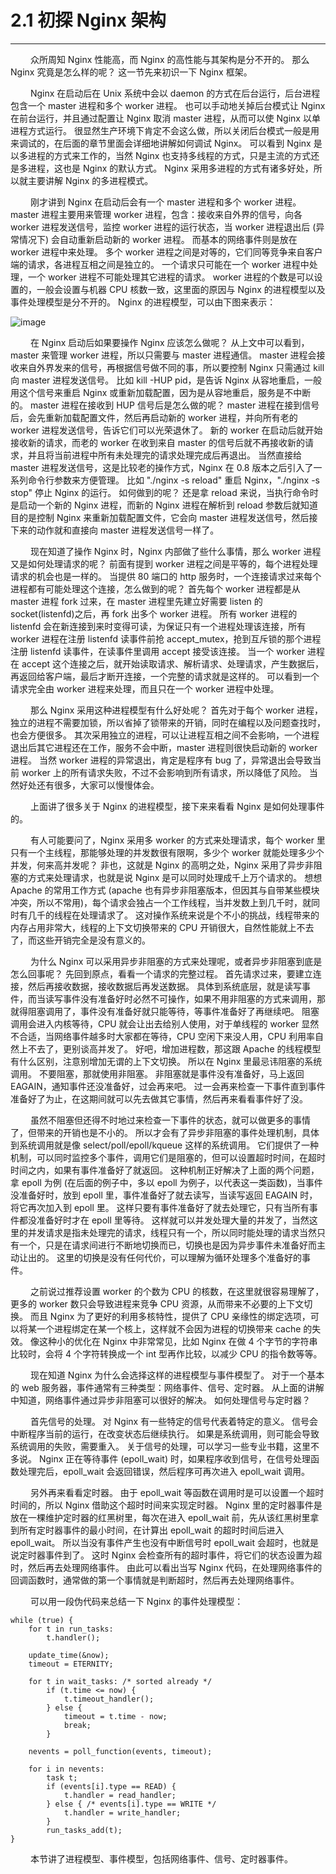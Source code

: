 # 2.1 初探 Nginx 架构
***

&emsp;&emsp;
众所周知 Nginx 性能高，而 Nginx 的高性能与其架构是分不开的。
那么 Nginx 究竟是怎么样的呢？
这一节先来初识一下 Nginx 框架。

&emsp;&emsp;
Nginx 在启动后在 Unix 系统中会以 daemon 的方式在后台运行，后台进程包含一个 master 进程和多个 worker 进程。
也可以手动地关掉后台模式让 Nginx 在前台运行，并且通过配置让 Nginx 取消 master 进程，从而可以使 Nginx 以单进程方式运行。
很显然生产环境下肯定不会这么做，所以关闭后台模式一般是用来调试的，在后面的章节里面会详细地讲解如何调试 Nginx。
可以看到 Nginx 是以多进程的方式来工作的，当然 Nginx 也支持多线程的方式，只是主流的方式还是多进程，这也是 Nginx 的默认方式。
Nginx 采用多进程的方式有诸多好处，所以就主要讲解 Nginx 的多进程模式。

&emsp;&emsp;
刚才讲到 Nginx 在启动后会有一个 master 进程和多个 worker 进程。
master 进程主要用来管理 worker 进程，包含：接收来自外界的信号，向各 worker 进程发送信号，监控 worker 进程的运行状态，当 worker 进程退出后 (异常情况下) 会自动重新启动新的 worker 进程。
而基本的网络事件则是放在 worker 进程中来处理。
多个 worker 进程之间是对等的，它们同等竞争来自客户端的请求，各进程互相之间是独立的。
一个请求只可能在一个 worker 进程中处理，一个 worker 进程不可能处理其它进程的请求。
worker 进程的个数是可以设置的，一般会设置与机器 CPU 核数一致，这里面的原因与 Nginx 的进程模型以及事件处理模型是分不开的。
Nginx 的进程模型，可以由下图来表示：

![image](/images/2.1/01.png)

&emsp;&emsp;
在 Nginx 启动后如果要操作 Nginx 应该怎么做呢？
从上文中可以看到，master 来管理 worker 进程，所以只需要与 master 进程通信。
master 进程会接收来自外界发来的信号，再根据信号做不同的事，所以要控制 Nginx 只需通过 kill 向 master 进程发送信号。
比如 kill -HUP pid，是告诉 Nginx 从容地重启，一般用这个信号来重启 Nginx 或重新加载配置，因为是从容地重启，服务是不中断的。
master 进程在接收到 HUP 信号后是怎么做的呢？
master 进程在接到信号后，会先重新加载配置文件，然后再启动新的 worker 进程，并向所有老的 worker 进程发送信号，告诉它们可以光荣退休了。
新的 worker 在启动后就开始接收新的请求，而老的 worker 在收到来自 master 的信号后就不再接收新的请求，并且将当前进程中所有未处理完的请求处理完成后再退出。
当然直接给 master 进程发送信号，这是比较老的操作方式，Nginx 在 0.8 版本之后引入了一系列命令行参数来方便管理。
比如 "./nginx -s reload" 重启 Nginx，"./nginx -s stop" 停止 Nginx 的运行。
如何做到的呢？
还是拿 reload 来说，当执行命令时是启动一个新的 Nginx 进程，而新的 Nginx 进程在解析到 reload 参数后就知道目的是控制 Nginx 来重新加载配置文件，它会向 master 进程发送信号，然后接下来的动作就和直接向 master 进程发送信号一样了。

&emsp;&emsp;
现在知道了操作 Nginx 时，Nginx 内部做了些什么事情，那么 worker 进程又是如何处理请求的呢？
前面有提到 worker 进程之间是平等的，每个进程处理请求的机会也是一样的。
当提供 80 端口的 http 服务时，一个连接请求过来每个进程都有可能处理这个连接，怎么做到的呢？
首先每个 worker 进程都是从 master 进程 fork 过来，在 master 进程里先建立好需要 listen 的 socket(listenfd)之后，再 fork 出多个 worker 进程。
所有 worker 进程的 listenfd 会在新连接到来时变得可读，为保证只有一个进程处理该连接，所有 worker 进程在注册 listenfd 读事件前抢 accept_mutex，抢到互斥锁的那个进程注册 listenfd 读事件，在读事件里调用 accept 接受该连接。
当一个 worker 进程在 accept 这个连接之后，就开始读取请求、解析请求、处理请求，产生数据后，再返回给客户端，最后才断开连接，一个完整的请求就是这样的。
可以看到一个请求完全由 worker 进程来处理，而且只在一个 worker 进程中处理。

&emsp;&emsp;
那么 Nginx 采用这种进程模型有什么好处呢？
首先对于每个 worker 进程，独立的进程不需要加锁，所以省掉了锁带来的开销，同时在编程以及问题查找时，也会方便很多。
其次采用独立的进程，可以让进程互相之间不会影响，一个进程退出后其它进程还在工作，服务不会中断，master 进程则很快启动新的 worker 进程。
当然 worker 进程的异常退出，肯定是程序有 bug 了，异常退出会导致当前 worker 上的所有请求失败，不过不会影响到所有请求，所以降低了风险。
当然好处还有很多，大家可以慢慢体会。

&emsp;&emsp;
上面讲了很多关于 Nginx 的进程模型，接下来来看看 Nginx 是如何处理事件的。

&emsp;&emsp;
有人可能要问了，Nginx 采用多 worker 的方式来处理请求，每个 worker 里只有一个主线程，那能够处理的并发数很有限啊，多少个 worker 就能处理多少个并发，何来高并发呢？
非也，这就是 Nginx 的高明之处，Nginx 采用了异步非阻塞的方式来处理请求，也就是说 Nginx 是可以同时处理成千上万个请求的。
想想 Apache 的常用工作方式 (apache 也有异步非阻塞版本，但因其与自带某些模块冲突，所以不常用)，每个请求会独占一个工作线程，当并发数上到几千时，就同时有几千的线程在处理请求了。
这对操作系统来说是个不小的挑战，线程带来的内存占用非常大，线程的上下文切换带来的 CPU 开销很大，自然性能就上不去了，而这些开销完全是没有意义的。

&emsp;&emsp;
为什么 Nginx 可以采用异步非阻塞的方式来处理呢，或者异步非阻塞到底是怎么回事呢？
先回到原点，看看一个请求的完整过程。
首先请求过来，要建立连接，然后再接收数据，接收数据后再发送数据。
具体到系统底层，就是读写事件，而当读写事件没有准备好时必然不可操作，如果不用非阻塞的方式来调用，那就得阻塞调用了，事件没有准备好就只能等待，等事件准备好了再继续吧。
阻塞调用会进入内核等待，CPU 就会让出去给别人使用，对于单线程的 worker 显然不合适，当网络事件越多时大家都在等待，CPU 空闲下来没人用，CPU 利用率自然上不去了，更别谈高并发了。
好吧，增加进程数，那这跟 Apache 的线程模型有什么区别，注意别增加无谓的上下文切换。
所以在 Nginx 里最忌讳阻塞的系统调用。
不要阻塞，那就使用非阻塞。
非阻塞就是事件没有准备好，马上返回 EAGAIN，通知事件还没准备好，过会再来吧。
过一会再来检查一下事件直到事件准备好了为止，在这期间就可以先去做其它事情，然后再来看看事件好了没。

&emsp;&emsp;
虽然不阻塞但还得不时地过来检查一下事件的状态，就可以做更多的事情了，但带来的开销也是不小的。
所以才会有了异步非阻塞的事件处理机制，具体到系统调用就是像 select/poll/epoll/kqueue 这样的系统调用。
它们提供了一种机制，可以同时监控多个事件，调用它们是阻塞的，但可以设置超时时间，在超时时间之内，如果有事件准备好了就返回。
这种机制正好解决了上面的两个问题，拿 epoll 为例 (在后面的例子中，多以 epoll 为例子，以代表这一类函数)，当事件没准备好时，放到 epoll 里，事件准备好了就去读写，当读写返回 EAGAIN 时，将它再次加入到 epoll 里。
这样只要有事件准备好了就去处理它，只有当所有事件都没准备好时才在 epoll 里等待。
这样就可以并发处理大量的并发了，当然这里的并发请求是指未处理完的请求，线程只有一个，所以同时能处理的请求当然只有一个，只是在请求间进行不断地切换而已，切换也是因为异步事件未准备好而主动让出的。
这里的切换是没有任何代价，可以理解为循环处理多个准备好的事件。

&emsp;&emsp;
之前说过推荐设置 worker 的个数为 CPU 的核数，在这里就很容易理解了，更多的 worker 数只会导致进程来竞争 CPU 资源，从而带来不必要的上下文切换。
而且 Nginx 为了更好的利用多核特性，提供了 CPU 亲缘性的绑定选项，可以将某一个进程绑定在某一个核上，这样就不会因为进程的切换带来 cache 的失效。
像这种小的优化在 Nginx 中非常常见，比如 Nginx 在做 4 个字节的字符串比较时，会将 4 个字符转换成一个 int 型再作比较，以减少 CPU 的指令数等等。

&emsp;&emsp;
现在知道 Nginx 为什么会选择这样的进程模型与事件模型了。
对于一个基本的 web 服务器，事件通常有三种类型：网络事件、信号、定时器。
从上面的讲解中知道，网络事件通过异步非阻塞可以很好的解决。
如何处理信号与定时器？

&emsp;&emsp;
首先信号的处理。
对 Nginx 有一些特定的信号代表着特定的意义。
信号会中断程序当前的运行，在改变状态后继续执行。
如果是系统调用，则可能会导致系统调用的失败，需要重入。
关于信号的处理，可以学习一些专业书籍，这里不多说。
Nginx 正在等待事件 (epoll_wait) 时，如果程序收到信号，在信号处理函数处理完后，epoll_wait 会返回错误，然后程序可再次进入 epoll_wait 调用。

&emsp;&emsp;
另外再来看看定时器。
由于 epoll_wait 等函数在调用时是可以设置一个超时时间的，所以 Nginx 借助这个超时时间来实现定时器。
Nginx 里的定时器事件是放在一棵维护定时器的红黑树里，每次在进入 epoll_wait 前，先从该红黑树里拿到所有定时器事件的最小时间，在计算出 epoll_wait 的超时时间后进入 epoll_wait。
所以当没有事件产生也没有中断信号时 epoll_wait 会超时，也就是说定时器事件到了。
这时 Nginx 会检查所有的超时事件，将它们的状态设置为超时，然后再去处理网络事件。
由此可以看出当写 Nginx 代码，在处理网络事件的回调函数时，通常做的第一个事情就是判断超时，然后再去处理网络事件。

&emsp;&emsp;
可以用一段伪代码来总结一下 Nginx 的事件处理模型：

    while (true) {
        for t in run_tasks:
            t.handler();

        update_time(&now);
        timeout = ETERNITY;

        for t in wait_tasks: /* sorted already */
            if (t.time <= now) {
                t.timeout_handler();
            } else {
                timeout = t.time - now;
                break;
            }

        nevents = poll_function(events, timeout);

        for i in nevents:
            task t;
            if (events[i].type == READ) {
                t.handler = read_handler;
            } else { /* events[i].type == WRITE */
                t.handler = write_handler;
            }
            run_tasks_add(t);
    }

&emsp;&emsp;
本节讲了进程模型、事件模型，包括网络事件、信号、定时器事件。